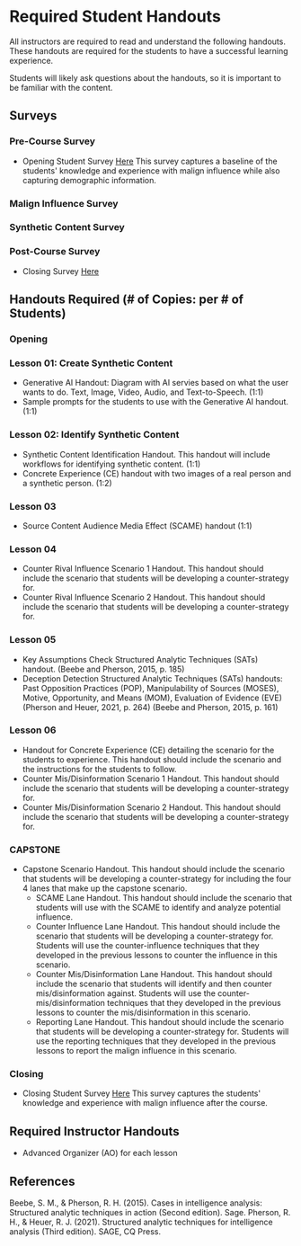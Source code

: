 # Required Student Handouts
All instructors are required to read and understand the following handouts. These handouts are required for the students to have a successful learning experience. 

Students will likely ask questions about the handouts, so it is important to be familiar with the content.
## Surveys
### Pre-Course Survey
- Opening Student Survey [Here](/Counter_Malign_Information_Training/Counter_Malign_Information/4-Implement/TE-Countner_Malign_Information/Evaluation/Course_Start_Survey-PF.md) This survey captures a baseline of the students' knowledge and experience with malign influence while also capturing demographic information.

### Malign Influence Survey
### Synthetic Content Survey
### Post-Course Survey
- Closing Survey [Here](/Counter_Malign_Information_Training/Counter_Malign_Information/4-Implement/TE-Countner_Malign_Information/Evaluation/Course_End_Survey-PF.md)



## Handouts Required (# of Copies: per # of Students)
### Opening
### Lesson 01: Create Synthetic Content
-  Generative AI Handout: Diagram with AI servies based on what the user wants to do. Text, Image, Video, Audio, and Text-to-Speech. (1:1)
- Sample prompts for the students to use with the Generative AI handout. (1:1)
### Lesson 02: Identify Synthetic Content
- Synthetic Content Identification Handout. This handout will include workflows for identifying synthetic content. (1:1)
- Concrete Experience (CE) handout with two images of a real person and a synthetic person. (1:2)
### Lesson 03
- Source Content Audience Media Effect (SCAME) handout (1:1)
### Lesson 04
- Counter Rival Influence Scenario 1 Handout. This handout should include the scenario that students will be developing a counter-strategy for.
- Counter Rival Influence Scenario 2 Handout. This handout should include the scenario that students will be developing a counter-strategy for.
### Lesson 05
- Key Assumptions Check Structured Analytic Techniques (SATs) handout. (Beebe and Pherson, 2015, p. 185)
- Deception Detection Structured Analytic Techniques (SATs) handouts: Past Opposition Practices (POP), Manipulability of Sources (MOSES), Motive, Opportunity, and Means (MOM), Evaluation of Evidence (EVE) (Pherson and Heuer, 2021, p. 264) (Beebe and Pherson, 2015, p. 161)
### Lesson 06
- Handout for Concrete Experience (CE) detailing the scenario for the students to experience. This handout should include the scenario and the instructions for the students to follow.
- Counter Mis/Disinformation Scenario 1 Handout. This handout should include the scenario that students will be developing a counter-strategy for.
- Counter Mis/Disinformation Scenario 2 Handout. This handout should include the scenario that students will be developing a counter-strategy for.
### CAPSTONE
- Capstone Scenario Handout. This handout should include the scenario that students will be developing a counter-strategy for including the four 4 lanes that make up the capstone scenario.
    - SCAME Lane Handout. This handout should include the scenario that students will use with the SCAME to identify and analyze potential influence.
    - Counter Influence Lane Handout. This handout should include the scenario that students will be developing a counter-strategy for. Students will use the counter-influence techniques that they developed in the previous lessons to counter the influence in this scenario.
    - Counter Mis/Disinformation Lane Handout. This handout should include the scenario that students will identify and then counter mis/disinformation against. Students will use the counter-mis/disinformation techniques that they developed in the previous lessons to counter the mis/disinformation in this scenario.
    - Reporting Lane Handout. This handout should include the scenario that students will be developing a counter-strategy for. Students will use the reporting techniques that they developed in the previous lessons to report the malign influence in this scenario.

### Closing
- Closing Student Survey [Here](/Counter_Malign_Information_Training/Counter_Malign_Information/4-Implement/TE-Countner_Malign_Information/Evaluation/Course_End_Survey-PF.md) This survey captures the students' knowledge and experience with malign influence after the course.

## Required Instructor Handouts
- Advanced Organizer (AO) for each lesson


## References
Beebe, S. M., & Pherson, R. H. (2015). Cases in intelligence analysis: Structured analytic techniques in action (Second edition). Sage.
Pherson, R. H., & Heuer, R. J. (2021). Structured analytic techniques for intelligence analysis (Third edition). SAGE, CQ Press.
